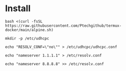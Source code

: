 # Install 

```
bash <(curl -fsSL https://raw.githubusercontent.com/Ptechgithub/termux-docker/main/alpine.sh)
```


``
mkdir -p /etc/udhcpc
``

``
echo "RESOLV_CONF=\"no\"" > /etc/udhcpc/udhcpc.conf
``

``
echo "nameserver 1.1.1.1" > /etc/resolv.conf
``

``
echo "nameserver 8.8.8.8" >> /etc/resolv.conf
``